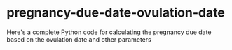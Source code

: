 # pregnancy-due-date-ovulation-date
Here's a complete Python code for calculating the pregnancy due date based on the ovulation date and other parameters
